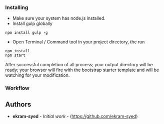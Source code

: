 ### Installing

- Make sure your system has node.js installed.
- Install gulp globally
```
npm install gulp -g
```
- Open Terminal / Command tool in your project directory, the run
```
npm install
npm start
```
After successful completion of all process; your output directory will be ready; your browser will fire with the bootstrap starter template and will be watching for your modification.   

### Workflow



## Authors

* **ekram-syed** - *Initial work* - (https://github.com/ekram-syed)
